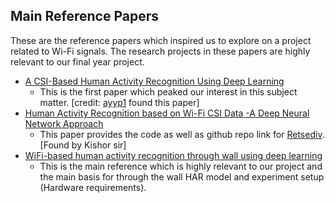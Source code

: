 ## Main Reference Papers

These are the reference papers which inspired us to explore on a project related to Wi-Fi signals. The research projects in these papers are highly relevant to our final year project.

- [A CSI-Based Human Activity Recognition Using Deep Learning](<A CSI-Based Human Activity Recognition Using Deep Learning.pdf>)
    - This is the first paper which peaked our interest in this subject matter. [credit: [ayyp1](https://github.com/ayyp1) found this paper]
- [Human Activity Recognition based on Wi-Fi CSI Data -A Deep Neural Network Approach](<Human Activity Recognition based on Wi-Fi CSI Data -A Deep Neural Network Approach.pdf>)
    - This paper provides the code as well as github repo link for [Retsediv](https://github.com/Retsediv/WIFI_CSI_based_HAR). [Found by Kishor sir]
- [WiFi-based human activity recognition through wall using deep learning](<WiFi-based human activity recognition through wall using deep learning.pdf>)
    - This is the main reference which is highly relevant to our project and the main basis for through the wall HAR model and experiment setup (Hardware requirements).
